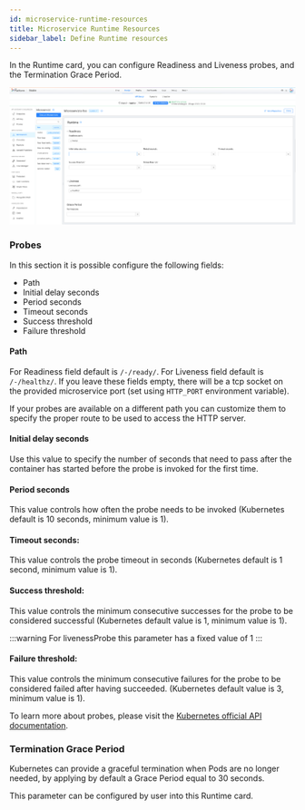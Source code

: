 ```yaml
---
id: microservice-runtime-resources
title: Microservice Runtime Resources
sidebar_label: Define Runtime resources
---
```

In the Runtime card, you can configure Readiness and Liveness probes, and the Termination Grace Period.

![runtime-section](img/Runtime-card.png)

### Probes
In this section it is possible configure the following fields:

 - Path
 - Initial delay seconds
 - Period seconds
 - Timeout seconds
 - Success threshold
 - Failure threshold

#### Path
For Readiness field default is `/-/ready/`.
For Liveness field default is `/-/healthz/`.
If you leave these fields empty, there will be a tcp socket on the provided microservice port (set using `HTTP_PORT` environment variable).

If your probes are available on a different path you can customize them to specify the proper route to be used to access the HTTP server.

#### Initial delay seconds
Use this value to specify the number of seconds that need to pass after the container has started before the probe is invoked for the first time.

#### Period seconds
This value controls how often the probe needs to be invoked (Kubernetes default is 10 seconds, minimum value is 1).

#### Timeout seconds: 
This value controls the probe timeout in seconds (Kubernetes default is 1 second, minimum value is 1).

#### Success threshold:
This value controls the minimum consecutive successes for the probe to be considered successful (Kubernetes default value is 1, minimum value is 1).

:::warning
For livenessProbe this parameter has a fixed value of 1
:::

#### Failure threshold: 
This value controls the minimum consecutive failures for the probe to be considered failed after having succeeded. (Kubernetes default value is 3, minimum value is 1).

To learn more about probes, please visit the [Kubernetes official API documentation](https://kubernetes.io/docs/reference/generated/kubernetes-api/v1.19/#probe-v1-core).

### Termination Grace Period

Kubernetes can provide a graceful termination when Pods are no longer needed, by applying by default a Grace Period equal to 30 seconds.

This parameter can be configured by user into this Runtime card.
